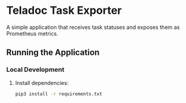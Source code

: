 # Teladoc Task Exporter

A simple application that receives task statuses and exposes them as Prometheus metrics.

## Running the Application

### Local Development

1. Install dependencies:
   ```bash
   pip3 install -r requirements.txt
